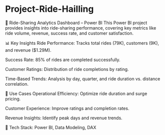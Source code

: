 # Project-Ride-Hailling
🚖 Ride-Sharing Analytics Dashboard – Power BI
This Power BI project provides insights into ride-sharing performance, covering key metrics like ride volume, revenue, success rate, and customer satisfaction.

📊 Key Insights
Ride Performance: Tracks total rides (79K), customers (9K), and revenue ($1.29M).

Success Rate: 85% of rides are completed successfully.

Customer Ratings: Distribution of ride completions by rating.

Time-Based Trends: Analysis by day, quarter, and ride duration vs. distance correlation.

🎯 Use Cases
Operational Efficiency: Optimize ride duration and surge pricing.

Customer Experience: Improve ratings and completion rates.

Revenue Insights: Identify peak days and revenue trends.

📌 Tech Stack: Power BI, Data Modeling, DAX
